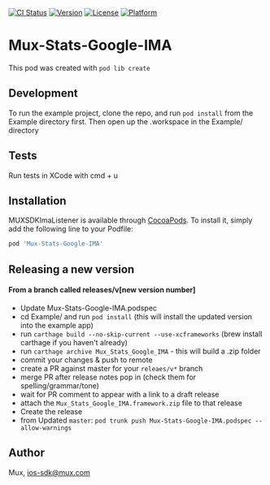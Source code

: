 [![CI Status](https://img.shields.io/travis/muxinc/mux-stats-google-ima.svg?style=flat)](https://travis-ci.org/muxinc/mux-stats-google-ima)
[![Version](https://img.shields.io/cocoapods/v/Mux-Stats-Google-IMA.svg?style=flat)](https://cocoapods.org/pods/Mux-Stats-Google-IMA)
[![License](https://img.shields.io/cocoapods/l/Mux-Stats-Google-IMA.svg?style=flat)](https://cocoapods.org/pods/Mux-Stats-Google-IMA)
[![Platform](https://img.shields.io/cocoapods/p/Mux-Stats-Google-IMA.svg?style=flat)](https://cocoapods.org/pods/Mux-Stats-Google-IMA)

# Mux-Stats-Google-IMA

This pod was created with `pod lib create`

## Development

To run the example project, clone the repo, and run `pod install` from the Example directory first. Then open
up the .workspace in the Example/ directory

## Tests

Run tests in XCode with cmd + u


## Installation

MUXSDKImaListener is available through [CocoaPods](https://cocoapods.org). To install
it, simply add the following line to your Podfile:

```ruby
pod 'Mux-Stats-Google-IMA'
```

## Releasing a new version
#### From a branch called releases/v[new version number]

* Update Mux-Stats-Google-IMA.podspec
* cd Example/ and run `pod install` (this will install the updated version into the example app)
* run `carthage build --no-skip-current --use-xcframeworks` (brew install carthage if you haven't already)
* run `carthage archive Mux_Stats_Google_IMA` - this will build a .zip folder
* commit your changes & push to remote
* create a PR against master for your `releaes/v*` branch
* merge PR after release notes pop in (check them for spelling/grammar/tone)
* wait for PR comment to appear with a link to a draft release
* attach the `Mux_Stats_Google_IMA.framework.zip` file to that release
* Create the release
* from Updated `master`: `pod trunk push Mux-Stats-Google-IMA.podspec --allow-warnings`

## Author

Mux, ios-sdk@mux.com

